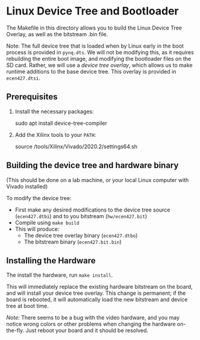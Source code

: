 # Linux Device Tree and Bootloader

The Makefile in this directory allows you to build the Linux Device Tree Overlay, as well as the bitstream .bin file. 

Note: The full device tree that is loaded when by Linux early in the boot process is provided in `pynq.dts`.  We will not be modifying this, as it requires rebuilding the entire boot image, and modifying the bootloader files on the SD card.  Rather, we will use a *device tree overlay*, which allows us to make runtime additions to the base device tree.  This overlay is provided in `ecen427.dtsi`.

## Prerequisites
  1. Install the necessary packages:

      sudo apt install device-tree-compiler 

  2. Add the Xilinx tools to your ``PATH``:

	    source /tools/Xilinx/Vivado/2020.2/settings64.sh


## Building the device tree and hardware binary

(This should be done on a lab machine, or your local Linux computer with Vivado installed)

To modify the device tree: 
  * First make any desired modifications to the device tree source (`ecen427.dtbi`) and to you bitstream (`hw/ecen427.bit`)
  * Compile using ``make build``
  * This will produce:
      * The device tree overlay binary (`ecen427.dtbo`) 
      * The bitstream binary (`ecen427.bit.bin`)


## Installing the Hardware

The install the hardware, run `make install`.

This will immediately replace the existing hardware bitstream on the board, and will install your device tree overlay.  This change is permanent; if the board is rebooted, it will automatically load the new bitstream and device tree at boot time.

*Note:* There seems to be a bug with the video hardware, and you may notice wrong colors or other problems when changing the hardware on-the-fly.  Just reboot your board and it should be resolved.

